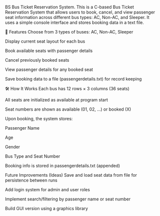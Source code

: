    BS Bus Ticket Reservation System.
This is a C-based Bus Ticket Reservation System that allows users to book, cancel, and view passenger seat information across different bus types: AC, Non-AC, and Sleeper. It uses a simple console interface and stores booking data in a text file.

📌 Features
Choose from 3 types of buses: AC, Non-AC, Sleeper

Display current seat layout for each bus

Book available seats with passenger details

Cancel previously booked seats

View passenger details for any booked seat

Save booking data to a file (passengerdetails.txt) for record keeping

🛠️ How It Works
Each bus has 12 rows × 3 columns (36 seats)

All seats are initialized as available at program start

Seat numbers are shown as available (01, 02, ...) or booked (X)

Upon booking, the system stores:

Passenger Name

Age

Gender

Bus Type and Seat Number

Booking info is stored in passengerdetails.txt (appended)

 Future Improvements (Ideas)
Save and load seat data from file for persistence between runs

Add login system for admin and user roles

Implement search/filtering by passenger name or seat number

Build GUI version using a graphics library

